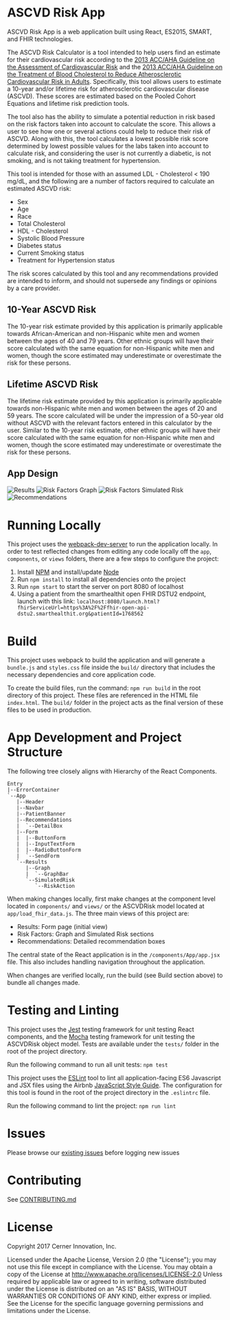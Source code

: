 # ASCVD Risk App #

ASCVD Risk App is a web application built using React, ES2015, SMART, and FHIR technologies.

The ASCVD Risk Calculator is a tool intended to help users find an estimate for their cardiovascular risk according to
the [2013 ACC/AHA Guideline on the Assessment of Cardiovascular Risk][1] and the [2013 ACC/AHA Guideline on the Treatment
of Blood Cholesterol to Reduce Atherosclerotic Cardiovascular Risk in Adults][2]. Specifically, this tool allows users
to estimate a 10-year and/or lifetime risk for atherosclerotic cardiovascular disease (ASCVD). These scores are estimated
based on the Pooled Cohort Equations and lifetime risk prediction tools. 

The tool also has the ability to simulate a potential reduction in risk based on the risk factors taken into account 
to calculate the score. This allows a user to see how one or several actions could help to reduce their risk of ASCVD.
Along with this, the tool calculates a lowest possible risk score determined by lowest possible values for the labs
taken into account to calculate risk, and considering the user is not currently a diabetic, is not smoking, and is not
taking treatment for hypertension.

This tool is intended for those with an assumed LDL - Cholesterol < 190 mg/dL, and
the following are a number of factors required to calculate an estimated ASCVD risk:
- Sex
- Age
- Race
- Total Cholesterol
- HDL - Cholesterol
- Systolic Blood Pressure
- Diabetes status
- Current Smoking status
- Treatment for Hypertension status

The risk scores calculated by this tool and
any recommendations provided are intended to inform, and should not supersede any findings or opinions by a care provider.

## 10-Year ASCVD Risk ##

The 10-year risk estimate provided by this application is primarily applicable towards African-American and 
non-Hispanic white men and women between the ages of 40 and 79 years. Other ethnic groups will have their score
calculated with the same equation for non-Hispanic white men and women, though the score estimated 
may underestimate or overestimate the risk for these persons.

## Lifetime ASCVD Risk ##

The lifetime risk estimate provided by this application is primarily applicable towards non-Hispanic white men and
women between the ages of 20 and 59 years. The score calculated will be under the impression of a 50-year old
without ASCVD with the relevant factors entered in this calculator by the user. Similar to the 10-year risk estimate, 
other ethnic groups will have their score calculated with the same equation for non-Hispanic white men and women, 
though the score estimated may underestimate or overestimate the risk for these persons.

## App Design ##

![Results](screenshots/Results.png)
![Risk Factors Graph](screenshots/RiskFactors_Graph.png)
![Risk Factors Simulated Risk](screenshots/RiskFactors_SimulatedRisk.png)
![Recommendations](screenshots/Recommendations.png)

# Running Locally #

This project uses the [webpack-dev-server][3] to run the application locally.
In order to test reflected changes from editing any code locally off the ```app```, ```components```,
or ```views``` folders, there are a few steps to configure the project:

1. Install [NPM][4] and install/update [Node][5]
2. Run ```npm install``` to install all dependencies onto the project
3. Run ```npm start``` to start the server on port 8080 of localhost
4. Using a patient from the smarthealthit open FHIR DSTU2 endpoint, 
launch with this link: ```localhost:8080/launch.html?fhirServiceUrl=https%3A%2F%2Ffhir-open-api-dstu2.smarthealthit.org&patientId=1768562```
 
# Build #

This project uses webpack to build the application and will generate a ```bundle.js``` and ```styles.css``` file 
inside the ```build/``` directory that includes the necessary dependencies and core application code.

To create the build files, run the command: ```npm run build``` in the
root directory of this project. These files are referenced in the HTML file ```index.html```. The ```build/``` folder in the 
project acts as the final version of these files to be used in production.

# App Development and Project Structure #

The following tree closely aligns with Hierarchy of the React Components.
```
Entry
|--ErrorContainer
`--App
   |--Header
   |--Navbar
   |--PatientBanner
   |--Recommendations
   |  `--DetailBox
   |--Form
   |  |--ButtonForm
   |  |--InputTextForm
   |  |--RadioButtonForm
   |  `--SendForm
   `--Results
      |--Graph
      |  `--GraphBar
      `--SimulatedRisk
         `--RiskAction
```
When making changes locally, first make changes at the component level located in ```components/``` and ```views/``` 
or the ASCVDRisk model located at ```app/load_fhir_data.js```. The three main views of this project are:
- Results: Form page (initial view)
- Risk Factors: Graph and Simulated Risk sections
- Recommendations: Detailed recommendation boxes

The central state of the React application is in the ```/components/App/app.jsx``` file. This
also includes handling navigation throughout the application.

When changes are verified locally, run the build (see Build section above) to bundle all changes
made.

# Testing and Linting #

This project uses the [Jest][6] testing framework for unit testing React components, and the 
[Mocha][7] testing framework for unit testing the ASCVDRisk object model. Tests are available
under the ```tests/``` folder in the root of the project directory.
 
Run the following command to run all unit tests: ```npm test``` 

This project uses the [ESLint][8] tool to lint all application-facing ES6 Javascript and JSX files using
the Airbnb [JavaScript Style Guide][9]. The configuration for this tool is found in the root of
the project directory in the ```.eslintrc``` file.

Run the following command to lint the project: ```npm run lint```

# Issues #

Please browse our [existing issues][10] before logging new issues

# Contributing #

See [CONTRIBUTING.md][11]

# License #

Copyright 2017 Cerner Innovation, Inc.

Licensed under the Apache License, Version 2.0 (the "License"); you may not use this file except in compliance with the License. 
You may obtain a copy of the License at 
http://www.apache.org/licenses/LICENSE-2.0 Unless required by applicable law or 
agreed to in writing, software distributed under the License is distributed on an "AS IS" BASIS, WITHOUT WARRANTIES OR 
CONDITIONS OF ANY KIND, either express or implied. See the License for the specific language governing permissions and 
limitations under the License.


[1]: http://circ.ahajournals.org/content/circulationaha/129/25_suppl_2/S49.full.pdf
[2]: http://circ.ahajournals.org/content/circulationaha/129/25_suppl_2/S1.full.pdf
[3]: https://webpack.github.io/docs/webpack-dev-server.html
[4]: https://github.com/npm/npm#super-easy-install
[5]: https://nodejs.org/en/download/
[6]: https://facebook.github.io/jest/
[7]: https://mochajs.org/
[8]: http://eslint.org/
[9]: https://github.com/airbnb/javascript
[10]: https://github.com/cerner/ascvd-risk-calculator/issues
[11]: CONTRIBUTING.md
